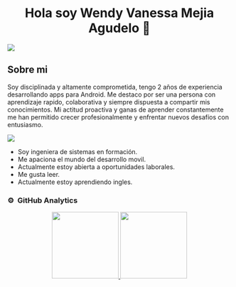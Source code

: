 <div align="center">
<h1 align="center">Hola soy Wendy Vanessa Mejia Agudelo 👋</h1>
</div>
<img src="https://i.postimg.cc/8PrqJ8gT/Captura-de-pantalla-2024-01-23-a-la-s-9-06-35-a-m.png">


## Sobre mi

Soy disciplinada y altamente comprometida, tengo 2 años de experiencia desarrollando apps para Android. Me destaco por ser una persona con aprendizaje rapido, colaborativa y siempre dispuesta a compartir mis conocimientos. Mi actitud proactiva y ganas de aprender constantemente me han permitido crecer profesionalmente y enfrentar nuevos desafíos con entusiasmo.
<br>

<a href="https://www.linkedin.com/in/wendymejiaagudelo/"><img src="https://img.shields.io/badge/Linkedin%20-0077B5?style=for-the-badge&logo=Linkedin&logoColor=white"/></a>


- Soy ingeniera de sistemas en formación.
- Me apaciona el mundo del desarrollo movil.
- Actualmente estoy abierta a oportunidades laborales.
- Me gusta leer.
- Actualmente estoy aprendiendo ingles.



### ⚙️ &nbsp;GitHub Analytics

<p align="center">
<a href="https://github.com/WendyVanessa">
  <img height="150em" src="https://github-readme-stats-eight-theta.vercel.app/api?username=wendyvanessa&show_icons=true&theme=algolia&include_all_commits=true&count_private=true"/>
  <img height="150em" src="https://github-readme-stats-eight-theta.vercel.app/api/top-langs/?username=wendyvanessa&layout=compact&langs_count=8&theme=algolia"/>
</a>
</p>


<!--
**wendyvanessa/WendyVanessa** is a ✨ _special_ ✨ repository because its `README.md` (this file) appears on your GitHub profile.

Here are some ideas to get you started:

- 🔭 I’m currently working on ...
- 🌱 I’m currently learning ...
- 👯 I’m looking to collaborate on ...
- 🤔 I’m looking for help with ...
- 💬 Ask me about ...
- 📫 How to reach me: ...
- 😄 Pronouns: ...
- ⚡ Fun fact: ...
-->
